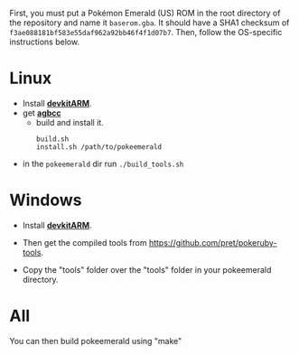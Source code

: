First, you must put a Pokémon Emerald (US) ROM in the root directory of the repository and name it `baserom.gba`. It should have a SHA1 checksum of `f3ae088181bf583e55daf962a92bb46f4f1d07b7`. Then, follow the OS-specific instructions below.

# Linux

* Install [**devkitARM**](http://devkitpro.org/wiki/Getting_Started/devkitARM).
* get [**agbcc**](https://github.com/pret/agbcc)
  * build and install it.
    ```
    build.sh
    install.sh /path/to/pokeemerald
    ```
* in the `pokeemerald` dir run `./build_tools.sh`

# Windows

* Install [**devkitARM**](http://devkitpro.org/wiki/Getting_Started/devkitARM).

* Then get the compiled tools from https://github.com/pret/pokeruby-tools.
* Copy the "tools" folder over the "tools" folder in your pokeemerald directory.

# All
You can then build pokeemerald using "make"
